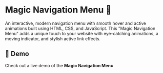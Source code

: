 

  <h1>Magic Navigation Menu 🔮</h1>
  <p>An interactive, modern navigation menu with smooth hover and active animations built using HTML, CSS, and JavaScript. This "Magic Navigation Menu" adds a unique touch to your website with eye-catching animations, a moving indicator, and stylish active link effects.</p>

  <h2>🎯 Demo</h2>
  <p>Check out a live demo of the <strong>Magic Navigation Menu</strong> <a href="https://youtu.be/N-86TU-nzks?si=2TDB0JRNlufjX5vn>VIdeo Link</a></p>

  <h2>✨ Features</h2>
  <ul>
    <li><strong>Smooth Hover Effects:</strong> Adds an animated hover effect to each navigation link.</li>
    <li><strong>Moving Active Indicator:</strong> Shows an indicator that moves smoothly to the active link.</li>
    <li><strong>Responsive Design:</strong> Works on both desktop and mobile screens.</li>
    <li><strong>Customizable Styles:</strong> Easily change colors, fonts, and layout to match your brand.</li>
  </ul>

  <h2>📂 Project Structure</h2>
  <ul>
    <li><code>index.html</code> - HTML structure for the navigation menu.</li>
    <li><code>style.css</code> - Contains all the CSS for styling the navigation menu and animations.</li>
    <li><code>script.js</code> - JavaScript for adding interactivity, including the moving indicator and active link.</li>
  </ul>

  <h2>🚀 Getting Started</h2>
  <p>To use or modify this project, follow these steps:</p>
  <ol>
    <li>Clone the repository:
      <pre><code>git clone https://github.com/your-username/magic-navigation-menu.git</code></pre>
    </li>
    <li>Navigate to the project folder:
      <pre><code>cd magic-navigation-menu</code></pre>
    </li>
    <li>Open <code>index.html</code> in your browser to see the navigation menu in action.</li>
  </ol>

  <h2>🛠️ Customization</h2>
  <p>Feel free to customize the navigation colors, font styles, and layout by modifying <code>style.css</code>. Adjust JavaScript in <code>script.js</code> to tweak the hover and active animations.</p>

  <h2>📋 Requirements</h2>
  <p>Basic knowledge of HTML, CSS, and JavaScript is helpful to understand and customize the code.</p>

  <h2>🧩 Technologies Used</h2>
  <ul>
    <li>HTML5</li>
    <li>CSS3</li>
    <li>JavaScript</li>
  </ul>

  <h2>💡 How It Works</h2>
  <ol>
    <li><strong>HTML Structure:</strong> <code>index.html</code> sets up the layout for the navigation menu.</li>
    <li><strong>CSS Styling:</strong> <code>style.css</code> provides the styling, including transitions for the indicator and hover effects.</li>
    <li><strong>JavaScript:</strong> <code>script.js</code> handles interactivity, managing active links and smoothly transitioning the indicator.</li>
  </ol>

  <h2>🤝 Contributing</h2>
  <p>If you have suggestions, feel free to open an issue or submit a pull request. Contributions, issues, and feature requests are welcome!</p>
